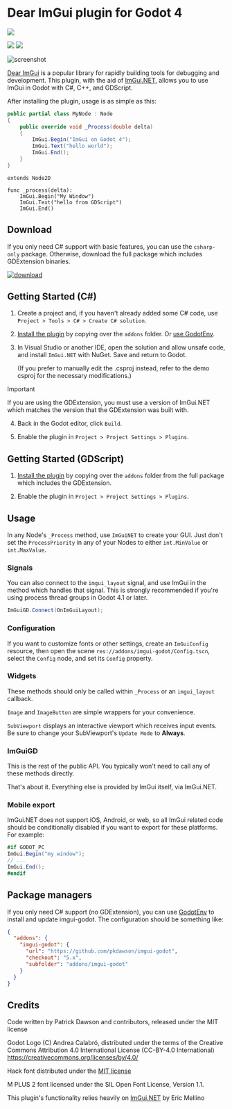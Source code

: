 # Dear ImGui plugin for Godot 4

![](https://img.shields.io/static/v1?label=Godot&message=4.2&color=blue&logo=godotengine)

![](https://github.com/pkdawson/imgui-godot/actions/workflows/dotnet.yml/badge.svg)
![](https://github.com/pkdawson/imgui-godot/actions/workflows/godot.yml/badge.svg)

![screenshot](doc/screenshot.png)

[Dear ImGui](https://github.com/ocornut/imgui) is a popular library for rapidly building tools for debugging and development. This plugin, with the aid of [ImGui.NET](https://github.com/ImGuiNET/ImGui.NET), allows you to use ImGui in Godot with C#, C++, and GDScript.

After installing the plugin, usage is as simple as this:

```csharp
public partial class MyNode : Node
{
    public override void _Process(double delta)
    {
        ImGui.Begin("ImGui on Godot 4");
        ImGui.Text("hello world");
        ImGui.End();
    }
}
```

```gdscript
extends Node2D

func _process(delta):
    ImGui.Begin("My Window")
    ImGui.Text("hello from GDScript")
    ImGui.End()
```

## Download

If you only need C# support with basic features, you can use the `csharp-only` package. Otherwise,
download the full package which includes GDExtension binaries.

[![download](https://img.shields.io/static/v1?label=imgui-godot&message=latest%20release&color=blueviolet&logo=github)](https://github.com/pkdawson/imgui-godot/releases/latest)

## Getting Started (C#)

1. Create a project and, if you haven't already added some C# code, use `Project > Tools > C# > Create C# solution`.

2. [Install the plugin](https://docs.godotengine.org/en/stable/tutorials/plugins/editor/installing_plugins.html) by copying over the `addons` folder. Or [use GodotEnv](#package-managers).

3. In Visual Studio or another IDE, open the solution and allow unsafe code, and install `ImGui.NET` with NuGet. Save and return to Godot.

    (If you prefer to manually edit the .csproj instead, refer to the demo csproj for the necessary modifications.)

> [!IMPORTANT]
> If you are using the GDExtension, you must use a version of ImGui.NET which matches the version that the GDExtension was built with.

4. Back in the Godot editor, click `Build`.

5. Enable the plugin in `Project > Project Settings > Plugins`.

## Getting Started (GDScript)

1. [Install the plugin](https://docs.godotengine.org/en/stable/tutorials/plugins/editor/installing_plugins.html) by copying over the `addons` folder from the full package which includes
the GDExtension.

2. Enable the plugin in `Project > Project Settings > Plugins`.

## Usage

In any Node's `_Process` method, use `ImGuiNET` to create your GUI. Just don't set the `ProcessPriority` in any of your Nodes to either `int.MinValue` or `int.MaxValue`.

### Signals

You can also connect to the `imgui_layout` signal, and use ImGui in the method which handles that signal. This is strongly recommended if you're using process thread groups in Godot 4.1 or later.

```csharp
ImGuiGD.Connect(OnImGuiLayout);
```

### Configuration

If you want to customize fonts or other settings, create an `ImGuiConfig` resource, then open the
scene `res://addons/imgui-godot/Config.tscn`, select the `Config` node, and set its `Config`
property.

### Widgets

These methods should only be called within `_Process` or an `imgui_layout` callback.

`Image` and `ImageButton` are simple wrappers for your convenience.

`SubViewport` displays an interactive viewport which receives input events. Be sure to change your SubViewport's `Update Mode` to **Always**.

### ImGuiGD

This is the rest of the public API. You typically won't need to call any of these methods directly.

That's about it. Everything else is provided by ImGui itself, via ImGui.NET.

### Mobile export

ImGui.NET does not support iOS, Android, or web, so all ImGui related code should be conditionally disabled if you want to export for these platforms. For example:

```csharp
#if GODOT_PC
ImGui.Begin("my window");
// ...
ImGui.End();
#endif
```

## Package managers

If you only need C# support (no GDExtension), you can use [GodotEnv](https://github.com/chickensoft-games/GodotEnv/)
to install and update imgui-godot. The configuration should be something like:

```json
{
  "addons": {
    "imgui-godot": {
      "url": "https://github.com/pkdawson/imgui-godot",
      "checkout": "5.x",
      "subfolder": "addons/imgui-godot"
    }
  }
}
```

## Credits

Code written by Patrick Dawson and contributors, released under the MIT license

Godot Logo (C) Andrea Calabró, distributed under the terms of the Creative Commons Attribution 4.0 International License (CC-BY-4.0 International) <https://creativecommons.org/licenses/by/4.0/>

Hack font distributed under the [MIT license](https://github.com/source-foundry/Hack/blob/master/LICENSE.md)

M PLUS 2 font licensed under the SIL Open Font License, Version 1.1.

This plugin's functionality relies heavily on [ImGui.NET](https://github.com/ImGuiNET/ImGui.NET) by Eric Mellino
